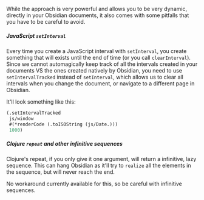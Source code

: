 While the approach is very powerful and allows you to be very dynamic, directly in your Obsidian documents, it also comes with some pitfalls that you have to be careful to avoid.



##### JavaScript `setInterval`

Every time you create a JavaScript interval with `setInterval`, you create something that will exists until the end of time (or you call `clearInterval`). Since we cannot automagically keep track of all the intervals created in your documents VS the ones created natively by Obsidian, you need to use `setIntervalTracked` instead of `setInterval`, which allows us to clear all intervals when you change the document, or navigate to a different page in Obsidian.

It'll look something like this:

```clojure
(.setIntervalTracked
 js/window
 #(*renderCode (.toISOString (js/Date.)))
 1000)
```

##### Clojure `repeat` and other infinitive sequences

Clojure's repeat, if you only give it one argument, will return a infinitive, lazy sequence. This can hang Obsidian as it'll try to `realize` all the elements in the sequence, but will never reach the end.

No workaround currently available for this, so be careful with infinitive sequences.